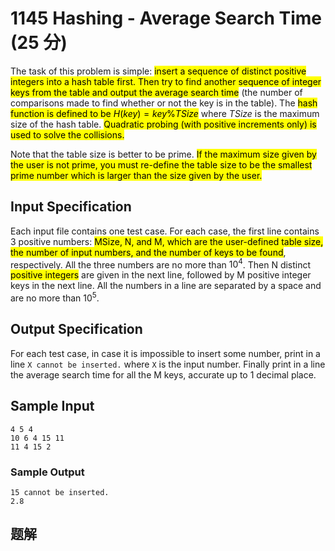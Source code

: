# 1145 Hashing - Average Search Time (25 分)

The task of this problem is simple: <mark>insert a sequence of distinct positive integers into a hash table first. Then try to find another sequence of integer keys from the table and output the average search time</mark> (the number of comparisons made to find whether or not the key is in the table). The <mark>hash function is defined to be $H(key) = key \% TSize$</mark> where $TSize$ is the maximum size of the hash table. <mark>Quadratic probing (with positive increments only) is used to solve the collisions.</mark>

Note that the table size is better to be prime. <mark>If the maximum size given by the user is not prime, you must re-define the table size to be the smallest prime number which is larger than the size given by the user.</mark>

## Input Specification

Each input file contains one test case. For each case, the first line contains 3 positive numbers: <mark>MSize, N, and M, which are the user-defined table size, the number of input numbers, and the number of keys to be found</mark>, respectively. All the three numbers are no more than $10^4$. Then N distinct <mark>positive integers</mark> are given in the next line, followed by M positive integer keys in the next line. All the numbers in a line are separated by a space and are no more than $10^5$.

## Output Specification

For each test case, in case it is impossible to insert some number, print in a line `X cannot be inserted.` where `X` is the input number. Finally print in a line the average search time for all the M keys, accurate up to 1 decimal place.

## Sample Input

    4 5 4
    10 6 4 15 11
    11 4 15 2

### Sample Output

    15 cannot be inserted.
    2.8

## 题解
